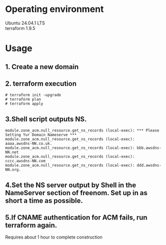 # Operating environment  
Ubuntu 24.04.1 LTS  
terraform 1.9.5    

# Usage  

## 1. Create a new domain   

## 2. terraform execution 
```
# terraform init -upgrade  
# terraform plan  
# terraform apply
```

## 3.Shell script outputs NS.
```  
module.zone_acm.null_resource.get_ns_records (local-exec): *** Please Setting Yur Domain Nameserve ***  
module.zone_acm.null_resource.get_ns_records (local-exec): aaaa.awsdns-NN.co.uk.  
module.zone_acm.null_resource.get_ns_records (local-exec): bbb.awsdns-NN.net  
module.zone_acm.null_resource.get_ns_records (local-exec): cccc.awsdns-NN.com  
module.zone_acm.null_resource.get_ns_records (local-exec): ddd.awsdns-NN.org.  
```

## 4.Set the NS server output by Shell in the NameServer section of freenom. Set up in as short a time as possible.   

## 5.If CNAME authentication for ACM fails, run terraform again.  

Requires about 1 hour to complete construction